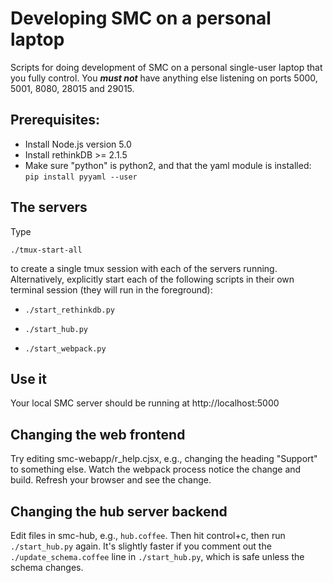 # Developing SMC on a personal laptop

Scripts for doing development of SMC on a personal single-user laptop that you fully control.  You _**must not**_ have anything else listening on ports 5000, 5001, 8080, 28015 and 29015.

## Prerequisites:

- Install Node.js version 5.0
- Install rethinkDB >= 2.1.5
- Make sure "python" is python2, and that the yaml module is installed: `pip install pyyaml --user`

## The servers


Type

    ./tmux-start-all

to create a single tmux session with each of the servers running.  Alternatively, explicitly start each of the following scripts in their own terminal session (they will run in the foreground):

- `./start_rethinkdb.py`

- `./start_hub.py`

- `./start_webpack.py`

## Use it

Your local SMC server should be running at http://localhost:5000

## Changing the web frontend

Try editing smc-webapp/r_help.cjsx, e.g., changing the heading "Support" to something else.  Watch the webpack process notice the change and build.   Refresh your browser and see the change.


## Changing the hub server backend

Edit files in smc-hub, e.g., `hub.coffee`.  Then hit control+c, then run `./start_hub.py` again.  It's slightly faster if you comment out the `./update_schema.coffee` line in `./start_hub.py`, which is safe unless the schema changes.